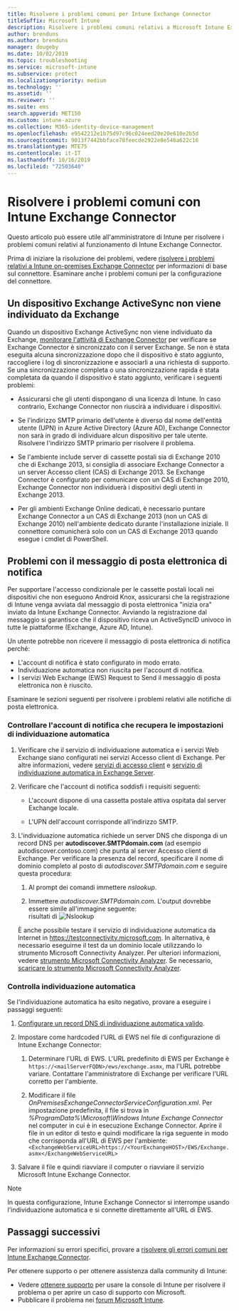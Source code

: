 ```yaml
---
title: Risolvere i problemi comuni per Intune Exchange Connector
titleSuffix: Microsoft Intune
description: Risolvere i problemi comuni relativi a Microsoft Intune Exchange Connector locale.
author: brenduns
ms.author: brenduns
manager: dougeby
ms.date: 10/02/2019
ms.topic: troubleshooting
ms.service: microsoft-intune
ms.subservice: protect
ms.localizationpriority: medium
ms.technology: ''
ms.assetid: ''
ms.reviewer: ''
ms.suite: ems
search.appverid: MET150
ms.custom: intune-azure
ms.collection: M365-identity-device-management
ms.openlocfilehash: e9542212e1b75d97c96c024eed20e20e610e2b5d
ms.sourcegitcommit: 9013f7442bbface78feecde2922e8e546a622c16
ms.translationtype: MTE75
ms.contentlocale: it-IT
ms.lasthandoff: 10/16/2019
ms.locfileid: "72503640"
---
```

# <a name="resolve-common-problems-with-the-intune-exchange-connector"></a>Risolvere i problemi comuni con Intune Exchange Connector
 
Questo articolo può essere utile all'amministratore di Intune per risolvere i problemi comuni relativi al funzionamento di Intune Exchange Connector.  

Prima di iniziare la risoluzione dei problemi, vedere [risolvere i problemi relativi a Intune on-premises Exchange Connector](troubleshoot-exchange-connector.md) per informazioni di base sul connettore. Esaminare anche i problemi comuni per la configurazione del connettore. 

## <a name="an-exchange-activesync-device-isnt-discovered-from-exchange"></a>Un dispositivo Exchange ActiveSync non viene individuato da Exchange

Quando un dispositivo Exchange ActiveSync non viene individuato da Exchange, [monitorare l'attività di Exchange Connector](exchange-connector-install.md#on-premises-intune-exchange-connector-high-availability-support) per verificare se Exchange Connector è sincronizzato con il server Exchange. Se non è stata eseguita alcuna sincronizzazione dopo che il dispositivo è stato aggiunto, raccogliere i log di sincronizzazione e associarli a una richiesta di supporto. Se una sincronizzazione completa o una sincronizzazione rapida è stata completata da quando il dispositivo è stato aggiunto, verificare i seguenti problemi: 

- Assicurarsi che gli utenti dispongano di una licenza di Intune. In caso contrario, Exchange Connector non riuscirà a individuare i dispositivi.  

- Se l'indirizzo SMTP primario dell'utente è diverso dal nome dell'entità utente (UPN) in Azure Active Directory (Azure AD), Exchange Connector non sarà in grado di individuare alcun dispositivo per tale utente. Risolvere l'indirizzo SMTP primario per risolvere il problema.  

- Se l'ambiente include server di cassette postali sia di Exchange 2010 che di Exchange 2013, si consiglia di associare Exchange Connector a un server Accesso client (CAS) di Exchange 2013. Se Exchange Connector è configurato per comunicare con un CAS di Exchange 2010, Exchange Connector non individuerà i dispositivi degli utenti in Exchange 2013.  

- Per gli ambienti Exchange Online dedicati, è necessario puntare Exchange Connector a un CAS di Exchange 2013 (non un CAS di Exchange 2010) nell'ambiente dedicato durante l'installazione iniziale. Il connettore comunicherà solo con un CAS di Exchange 2013 quando esegue i cmdlet di PowerShell.  


## <a name="problems-with-the-notification-email-message"></a>Problemi con il messaggio di posta elettronica di notifica  

Per supportare l'accesso condizionale per le cassette postali locali nei dispositivi che non eseguono Android Knox, assicurarsi che la registrazione di Intune venga avviata dal messaggio di posta elettronica "inizia ora" inviato da Intune Exchange Connector. Avviando la registrazione dal messaggio si garantisce che il dispositivo riceva un ActiveSyncID univoco in tutte le piattaforme (Exchange, Azure AD, Intune).  

Un utente potrebbe non ricevere il messaggio di posta elettronica di notifica perché:  

- L'account di notifica è stato configurato in modo errato.
- Individuazione automatica non riuscita per l'account di notifica.
- I servizi Web Exchange (EWS) Request to Send il messaggio di posta elettronica non è riuscito.

Esaminare le sezioni seguenti per risolvere i problemi relativi alle notifiche di posta elettronica.

### <a name="check-the-notification-account-that-retrieves-autodiscover-settings"></a>Controllare l'account di notifica che recupera le impostazioni di individuazione automatica
1. Verificare che il servizio di individuazione automatica e i servizi Web Exchange siano configurati nei servizi Accesso client di Exchange. Per altre informazioni, vedere [servizi di accesso client](https://docs.microsoft.com/Exchange/architecture/client-access/client-access) e [servizio di individuazione automatica in Exchange Server](https://docs.microsoft.com/Exchange/architecture/client-access/autodiscover?view=exchserver-2019).


2. Verificare che l'account di notifica soddisfi i requisiti seguenti:

   - L'account dispone di una cassetta postale attiva ospitata dal server Exchange locale.  

   - L'UPN dell'account corrisponde all'indirizzo SMTP.

3. L'individuazione automatica richiede un server DNS che disponga di un record DNS per **autodiscover.SMTPdomain.com** (ad esempio autodiscover.contoso.com) che punta al server Accesso client di Exchange. Per verificare la presenza del record, specificare il nome di dominio completo al posto di *autodiscover.SMTPdomain.com* e seguire questa procedura:

   1. Al prompt dei comandi immettere *nslookup*.  

   2. Immettere *autodiscover.SMTPdomain.com*. L'output dovrebbe essere simile all'immagine seguente:  
      risultati di ![Nslookup](./media/troubleshoot-exchange-connector-common-problems/nslookup-results.png
)

   È anche possibile testare il servizio di individuazione automatica da Internet in https://testconnectivity.microsoft.com. In alternativa, è necessario eseguirne il test da un dominio locale utilizzando lo strumento Microsoft Connectivity Analyzer. Per ulteriori informazioni, vedere [strumento Microsoft Connectivity Analyzer](https://docs.microsoft.com/en-us/previous-versions/office/exchange-remote-connectivity/jj851141(v=exchg.80)). Se necessario, [scaricare lo strumento Microsoft Connectivity Analyzer](https://go.microsoft.com/fwlink/?LinkID=313782).


### <a name="check-autodiscovery"></a>Controlla individuazione automatica  

Se l'individuazione automatica ha esito negativo, provare a eseguire i passaggi seguenti:
1. [Configurare un record DNS di individuazione automatica valido](https://docs.microsoft.com/previous-versions/exchange-server/exchange-150/mt473798(v=exchg.150)). 

2. Impostare come hardcoded l'URL di EWS nel file di configurazione di Intune Exchange Connector:

   1. Determinare l'URL di EWS. L'URL predefinito di EWS per Exchange è `https://<mailServerFQDN>/ews/exchange.asmx`, ma l'URL potrebbe variare. Contattare l'amministratore di Exchange per verificare l'URL corretto per l'ambiente.

   2. Modificare il file *OnPremisesExchangeConnectorServiceConfiguration.xml*. Per impostazione predefinita, il file si trova in *%ProgramData%\Microsoft\Windows Intune Exchange Connector* nel computer in cui è in esecuzione Exchange Connector. Aprire il file in un editor di testo e quindi modificare la riga seguente in modo che corrisponda all'URL di EWS per l'ambiente: `<ExchangeWebServiceURL>https://<YourExchangeHOST>/EWS/Exchange.asmx</ExchangeWebServiceURL>`
    

3. Salvare il file e quindi riavviare il computer o riavviare il servizio Microsoft Intune Exchange Connector.

>[!NOTE]
> In questa configurazione, Intune Exchange Connector si interrompe usando l'individuazione automatica e si connette direttamente all'URL di EWS.

## <a name="next-steps"></a>Passaggi successivi  

Per informazioni su errori specifici, provare a [risolvere gli errori comuni per Intune Exchange Connector](troubleshoot-exchange-connector-common-errors.md).

Per ottenere supporto o per ottenere assistenza dalla community di Intune:
- Vedere [ottenere supporto](../fundamentals/get-support.md) per usare la console di Intune per risolvere il problema o per aprire un caso di supporto con Microsoft. 
- Pubblicare il problema nei [forum Microsoft Intune](https://social.technet.microsoft.com/Forums/en-US/home?forum=microsoftintuneprod).  

